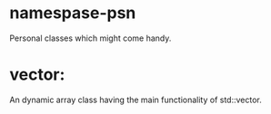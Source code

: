 # namespase-psn
Personal classes which might come handy.

# vector:
An dynamic array class having the main functionality of std::vector.
